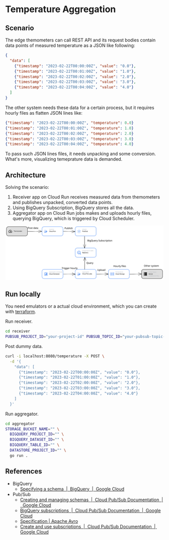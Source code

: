 # Temperature Aggregation

## Scenario

The edge themometers can call REST API and its request bodies contain data points of measured
temperature as a JSON like following:

```json
{
  "data": [
    {"timestamp": "2023-02-22T00:00:00Z", "value": "0.0"},
    {"timestamp": "2023-02-22T00:01:00Z", "value": "1.0"},
    {"timestamp": "2023-02-22T00:02:00Z", "value": "2.0"},
    {"timestamp": "2023-02-22T00:03:00Z", "value": "3.0"},
    {"timestamp": "2023-02-22T00:04:00Z", "value": "4.0"}
  ]
}
```

The other system needs these data for a certain process, but it requires hourly files as flatten
JSON lines like:

```json
{"timestamp": "2023-02-22T00:00:00Z", "temperature": 0.0}
{"timestamp": "2023-02-22T00:01:00Z", "temperature": 1.0}
{"timestamp": "2023-02-22T00:02:00Z", "temperature": 2.0}
{"timestamp": "2023-02-22T00:03:00Z", "temperature": 3.0}
{"timestamp": "2023-02-22T00:04:00Z", "temperature": 4.0}
```

To pass such JSON lines files, it needs unpacking and some conversion. What's more, visualizing
temeprature data is demanded.

## Architecture

Solving the scenario:

1. Receiver app on Cloud Run receives measured data from themometers and publishes unpacked, 
   converted data points.
2. Using BigQuery Subscription, BigQuery stores all the data.
3. Aggregator app on Cloud Run jobs makes and uploads hourly files, querying BigQuery, which is
   triggered by Cloud Scheduler.

![architecture](./architecture.svg)

## Run locally

You need emulators or a actual cloud environment, which you can create with
[terraform](https://github.com/ShawnLabo/TAP/tree/main/go/temperature-aggregation/terraform).

Run receiver.

```sh
cd receiver
PUBSUB_PROJECT_ID="your-project-id" PUBSUB_TOPIC_ID="your-pubsub-topic-id" go run .
```

Post dummy data.

```sh
curl -i localhost:8080/temperature -X POST \
  -d '{
    "data": [
      {"timestamp": "2023-02-22T00:00:00Z", "value": "0.0"},
      {"timestamp": "2023-02-22T01:00:00Z", "value": "1.0"},
      {"timestamp": "2023-02-22T02:00:00Z", "value": "2.0"},
      {"timestamp": "2023-02-22T03:00:00Z", "value": "3.0"},
      {"timestamp": "2023-02-22T04:00:00Z", "value": "4.0"}
    ]
  }'
```

Run aggregator.

```sh
cd aggregator
STORAGE_BUCKET_NAME="" \
  BIGQUERY_PROJECT_ID="" \
  BIGQUERY_DATASET_ID="" \
  BIGQUERY_TABLE_ID="" \
  DATASTORE_PROJECT_ID="" \
  go run .
```

## References

* BigQuery
  * [Specifying a schema  |  BigQuery  |  Google Cloud](https://cloud.google.com/bigquery/docs/schemas#specifying_a_json_schema_file)
* Pub/Sub
  * [Creating and managing schemas  |  Cloud Pub/Sub Documentation  |  Google Cloud](https://cloud.google.com/pubsub/docs/schemas)
  * [BigQuery subscriptions  |  Cloud Pub/Sub Documentation  |  Google Cloud](https://cloud.google.com/pubsub/docs/bigquery)
  * [Specification | Apache Avro](https://avro.apache.org/docs/1.11.1/specification/_print/#schema-declaration)
  * [Create and use subscriptions  |  Cloud Pub/Sub Documentation  |  Google Cloud](https://cloud.google.com/pubsub/docs/create-subscription#assign_bigquery_service_account)
